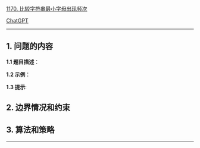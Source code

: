 [1170. 比较字符串最小字母出现频次](https://leetcode.cn/problems/compare-strings-by-frequency-of-the-smallest-character)

[ChatGPT](chat.openai.com)

---

## 1. 问题的内容
**1.1 题目描述**：

**1.2 示例**：

**1.3 提示**:

## 2. 边界情况和约束


## 3. 算法和策略

---

